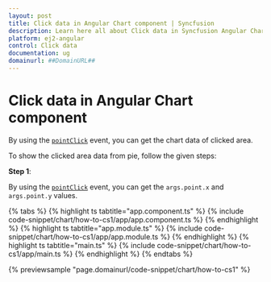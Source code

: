 ```yaml
---
layout: post
title: Click data in Angular Chart component | Syncfusion
description: Learn here all about Click data in Syncfusion Angular Chart component of Syncfusion Essential JS 2 and more.
platform: ej2-angular
control: Click data 
documentation: ug
domainurl: ##DomainURL##
---
```


# Click data in Angular Chart component

By using the [`pointClick`](https://ej2.syncfusion.com/angular/documentation/api/accumulation-chart#pointclick) event, you can get the chart data of clicked area.

To show the clicked area data from pie, follow the given steps:

**Step 1**:

By using the [`pointClick`](https://ej2.syncfusion.com/angular/documentation/api/accumulation-chart#pointclick) event, you can get the `args.point.x` and `args.point.y` values.

{% tabs %}
{% highlight ts tabtitle="app.component.ts" %}
{% include code-snippet/chart/how-to-cs1/app/app.component.ts %}
{% endhighlight %}
{% highlight ts tabtitle="app.module.ts" %}
{% include code-snippet/chart/how-to-cs1/app/app.module.ts %}
{% endhighlight %}
{% highlight ts tabtitle="main.ts" %}
{% include code-snippet/chart/how-to-cs1/app/main.ts %}
{% endhighlight %}
{% endtabs %}
  
{% previewsample "page.domainurl/code-snippet/chart/how-to-cs1" %}